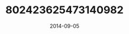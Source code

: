 ---
title: "802423625473140982"
image: "2014-09-05 10.19.32 802423625473140982_46248401"
date: "2014-09-05"
type: "photo"
---